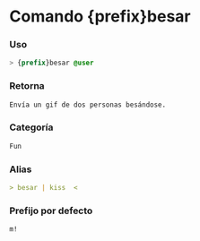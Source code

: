 # Comando {prefix}besar

### Uso
```css
> {prefix}besar @user
```

### Retorna
```md
Envía un gif de dos personas besándose.
```

### Categoría
```md
Fun
```

### Alias
```md
> besar | kiss  <
```

### Prefijo por defecto
```css
m!
```